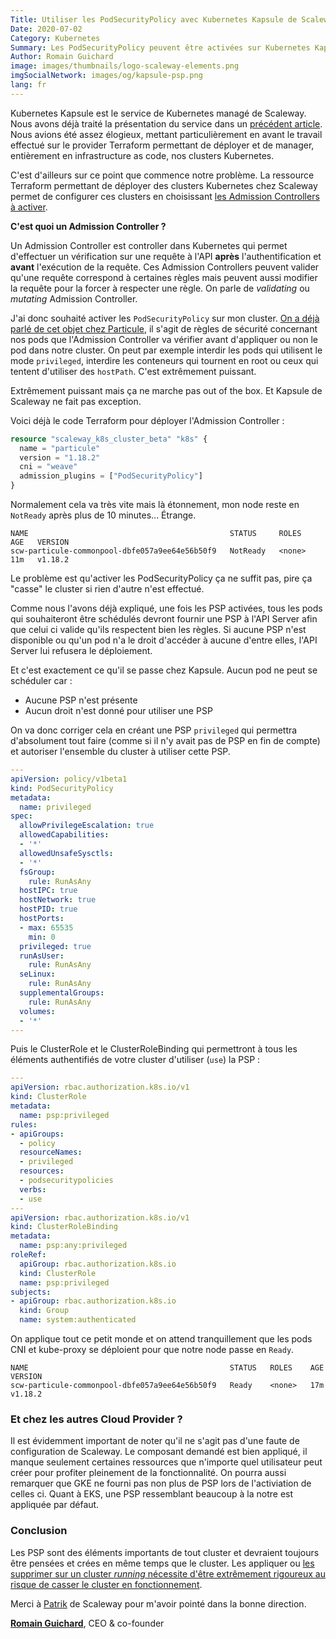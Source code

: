 ```yaml
---
Title: Utiliser les PodSecurityPolicy avec Kubernetes Kapsule de Scaleway
Date: 2020-07-02
Category: Kubernetes
Summary: Les PodSecurityPolicy peuvent être activées sur Kubernetes Kapsule de Scaleway mais quelques configurations sont nécessaires pour que cela fonctionne... Comme chez les autres ?
Author: Romain Guichard
image: images/thumbnails/logo-scaleway-elements.png
imgSocialNetwork: images/og/kapsule-psp.png
lang: fr
---
```


Kubernetes Kapsule est le service de Kubernetes managé de Scaleway. Nous avons
déjà traité la présentation du service dans un
[précédent article](https://particule.io/blog/scaleway-kapsule/). Nous avions
été assez élogieux, mettant particulièrement en avant le travail effectué sur
le provider Terraform permettant de déployer et de manager, entièrement en
infrastructure as code, nos clusters Kubernetes.

C'est d'ailleurs sur ce point que commence notre problème. La ressource
Terraform permettant de déployer des clusters Kubernetes chez Scaleway permet
de configurer ces clusters en choisissant
[les Admission Controllers à
activer](https://www.terraform.io/docs/providers/scaleway/r/k8s_cluster_beta.html#admission_plugins).

**C'est quoi un Admission Controller ?**

Un Admission Controller est controller dans Kubernetes qui permet
d'effectuer un vérification sur une requête à l'API **après** l'authentification
et **avant** l'exécution de la requête. Ces Admission Controllers peuvent
valider qu'une requête correspond à certaines règles mais peuvent aussi
modifier la requête pour la forcer à respecter une règle. On parle de
*validating* ou *mutating* Admission Controller.


J'ai donc souhaité activer les `PodSecurityPolicy` sur mon cluster. [On a déjà
parlé de cet objet chez Particule](https://particule.io/blog/kubernetes-psp/),
il s'agit de règles de sécurité concernant
nos pods que l'Admission Controller va vérifier avant d'appliquer ou non le pod
dans notre cluster. On peut par exemple interdir les pods qui utilisent le mode
`privileged`, interdire les conteneurs qui tournent en root ou ceux qui tentent
d'utiliser des `hostPath`. C'est extrêmement puissant.

Extrêmement puissant mais ça ne marche pas out of the box. Et Kapsule de
Scaleway ne fait pas exception.

Voici déjà le code Terraform pour déployer l'Admission Controller :

```terraform
resource "scaleway_k8s_cluster_beta" "k8s" {
  name = "particule"
  version = "1.18.2"
  cni = "weave"
  admission_plugins = ["PodSecurityPolicy"]
}
```

Normalement cela va très vite mais là étonnement, mon node reste en `NotReady`
après plus de 10 minutes... Étrange.

```console
NAME                                             STATUS     ROLES    AGE   VERSION
scw-particule-commonpool-dbfe057a9ee64e56b50f9   NotReady   <none>   11m   v1.18.2
```

Le problème est qu'activer les PodSecurityPolicy ça ne suffit pas, pire ça
"casse" le cluster si rien d'autre n'est effectué.

Comme nous l'avons déjà expliqué, une fois les PSP activées, tous les pods qui
souhaiteront être schédulés devront fournir une PSP à l'API Server afin que
celui ci valide qu'ils respectent bien les règles. Si aucune PSP n'est
disponible ou qu'un pod n'a le droit d'accéder à aucune d'entre elles, l'API
Server lui refusera le déploiement.

Et c'est exactement ce qu'il se passe chez Kapsule. Aucun pod ne peut se
schéduler car :

- Aucune PSP n'est présente
- Aucun droit n'est donné pour utiliser une PSP

On va donc corriger cela en créant une PSP `privileged` qui permettra
d'absolument tout faire (comme si il n'y avait pas de PSP en fin de compte) et
autoriser l'ensemble du cluster à utiliser cette PSP.

```yaml
---
apiVersion: policy/v1beta1
kind: PodSecurityPolicy
metadata:
  name: privileged
spec:
  allowPrivilegeEscalation: true
  allowedCapabilities:
  - '*'
  allowedUnsafeSysctls:
  - '*'
  fsGroup:
    rule: RunAsAny
  hostIPC: true
  hostNetwork: true
  hostPID: true
  hostPorts:
  - max: 65535
    min: 0
  privileged: true
  runAsUser:
    rule: RunAsAny
  seLinux:
    rule: RunAsAny
  supplementalGroups:
    rule: RunAsAny
  volumes:
  - '*'
---
```

Puis le ClusterRole et le ClusterRoleBinding qui permettront à tous les
éléments authentifiés de votre cluster d'utiliser (`use`) la PSP :

```yaml
---
apiVersion: rbac.authorization.k8s.io/v1
kind: ClusterRole
metadata:
  name: psp:privileged
rules:
- apiGroups:
  - policy
  resourceNames:
  - privileged
  resources:
  - podsecuritypolicies
  verbs:
  - use
---
apiVersion: rbac.authorization.k8s.io/v1
kind: ClusterRoleBinding
metadata:
  name: psp:any:privileged
roleRef:
  apiGroup: rbac.authorization.k8s.io
  kind: ClusterRole
  name: psp:privileged
subjects:
- apiGroup: rbac.authorization.k8s.io
  kind: Group
  name: system:authenticated
```

On applique tout ce petit monde et on attend tranquillement que les pods CNI et
kube-proxy se déploient pour que notre node passe en `Ready`.

```console
NAME                                             STATUS   ROLES    AGE    VERSION
scw-particule-commonpool-dbfe057a9ee64e56b50f9   Ready    <none>   17m   v1.18.2
```

### Et chez les autres Cloud Provider ?

Il est évidemment important de noter qu'il ne s'agit pas d'une faute de
configuration de Scaleway. Le composant demandé est bien appliqué, il manque
seulement certaines ressources que n'importe quel utilisateur peut créer pour
profiter pleinement de la fonctionnalité. On pourra aussi remarquer que GKE ne
fourni pas non plus de PSP lors de l'activiation de celles ci. Quant à EKS, une
PSP ressemblant beaucoup à la notre est appliquée par défaut.


### Conclusion

Les PSP sont des éléments importants de tout cluster et devraient toujours être
pensées et crées en même temps que le cluster. Les appliquer ou [les supprimer
sur un cluster *running* nécessite d'être extrêmement rigoureux au risque de
casser le cluster en
fonctionnement](https://github.com/aws/containers-roadmap/issues/401).

Merci à [Patrik](https://twitter.com/PatrikCyvoct) de Scaleway pour m'avoir
pointé dans la bonne direction.


[**Romain Guichard**](https://www.linkedin.com/in/romainguichard), CEO &
co-founder

